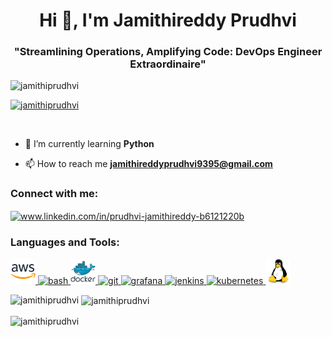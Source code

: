 <h1 align="center">Hi 👋, I'm Jamithireddy Prudhvi</h1>
<h3 align="center">"Streamlining Operations, Amplifying Code: DevOps Engineer Extraordinaire"</h3>

<p align="left"> <img src="https://komarev.com/ghpvc/?username=jamithiprudhvi&label=Profile%20views&color=0e75b6&style=flat" alt="jamithiprudhvi" /> </p>

<p align="left"> <a href="https://github.com/ryo-ma/github-profile-trophy"><img src="https://github-profile-trophy.vercel.app/?username=jamithiprudhvi" alt="jamithiprudhvi" /></a> </p>

<p align="left"> <a href="https://twitter.com/" target="blank"><img src="https://img.shields.io/twitter/follow/?logo=twitter&style=for-the-badge" alt="" /></a> </p>

- 🌱 I’m currently learning **Python**

- 📫 How to reach me **jamithireddyprudhvi9395@gmail.com**

<h3 align="left">Connect with me:</h3>
<p align="left">
<a href="https://linkedin.com/in/www.linkedin.com/in/prudhvi-jamithireddy-b6121220b" target="blank"><img align="center" src="https://raw.githubusercontent.com/rahuldkjain/github-profile-readme-generator/master/src/images/icons/Social/linked-in-alt.svg" alt="www.linkedin.com/in/prudhvi-jamithireddy-b6121220b" height="30" width="40" /></a>
</p>

<h3 align="left">Languages and Tools:</h3>
<p align="left"> <a href="https://aws.amazon.com" target="_blank" rel="noreferrer"> <img src="https://raw.githubusercontent.com/devicons/devicon/master/icons/amazonwebservices/amazonwebservices-original-wordmark.svg" alt="aws" width="40" height="40"/> </a> <a href="https://www.gnu.org/software/bash/" target="_blank" rel="noreferrer"> <img src="https://www.vectorlogo.zone/logos/gnu_bash/gnu_bash-icon.svg" alt="bash" width="40" height="40"/> </a> <a href="https://www.docker.com/" target="_blank" rel="noreferrer"> <img src="https://raw.githubusercontent.com/devicons/devicon/master/icons/docker/docker-original-wordmark.svg" alt="docker" width="40" height="40"/> </a> <a href="https://git-scm.com/" target="_blank" rel="noreferrer"> <img src="https://www.vectorlogo.zone/logos/git-scm/git-scm-icon.svg" alt="git" width="40" height="40"/> </a> <a href="https://grafana.com" target="_blank" rel="noreferrer"> <img src="https://www.vectorlogo.zone/logos/grafana/grafana-icon.svg" alt="grafana" width="40" height="40"/> </a> <a href="https://www.jenkins.io" target="_blank" rel="noreferrer"> <img src="https://www.vectorlogo.zone/logos/jenkins/jenkins-icon.svg" alt="jenkins" width="40" height="40"/> </a> <a href="https://kubernetes.io" target="_blank" rel="noreferrer"> <img src="https://www.vectorlogo.zone/logos/kubernetes/kubernetes-icon.svg" alt="kubernetes" width="40" height="40"/> </a> <a href="https://www.linux.org/" target="_blank" rel="noreferrer"> <img src="https://raw.githubusercontent.com/devicons/devicon/master/icons/linux/linux-original.svg" alt="linux" width="40" height="40"/> </a> </p>

<p><img align="left" src="https://github-readme-stats.vercel.app/api/top-langs?username=jamithiprudhvi&show_icons=true&locale=en&layout=compact" alt="jamithiprudhvi" /></p>

<p>&nbsp;<img align="center" src="https://github-readme-stats.vercel.app/api?username=jamithiprudhvi&show_icons=true&locale=en" alt="jamithiprudhvi" /></p>

<p><img align="center" src="https://github-readme-streak-stats.herokuapp.com/?user=jamithiprudhvi&" alt="jamithiprudhvi" /></p>
